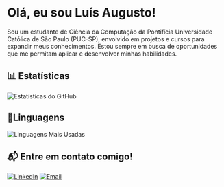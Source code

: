 # Olá, eu sou Luís Augusto!
Sou um estudante de Ciência da Computação da Pontifícia Universidade Católica de São Paulo (PUC-SP), envolvido em projetos e cursos para expandir meus conhecimentos. Estou sempre em busca de oportunidades que me permitam aplicar e desenvolver minhas habilidades.

## 📊 Estatísticas
![Estatísticas do GitHub](https://github-readme-stats.vercel.app/api?username=Luis-coelho30&show_icons=true&theme=radical)

## 🔹Linguagens

![Linguagens Mais Usadas](https://github-readme-stats.vercel.app/api/top-langs/?username=Luis-coelho30&layout=compact&theme=radical)

## 📬 Entre em contato comigo!
[![LinkedIn](https://img.shields.io/badge/-LinkedIn-0077B5?style=flat&logo=linkedin&logoColor=white)](https://www.linkedin.com/in/lu%C3%ADs-augusto-coelho-de-souza-5b5324324/)
[![Email](https://img.shields.io/badge/-Email-D14836?style=flat&logo=gmail&logoColor=white)](mailto:luis.coelho.761@gmail.com)
